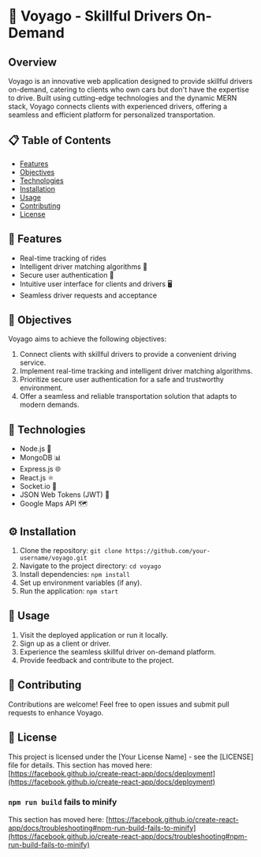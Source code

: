 # 🚗 Voyago - Skillful Drivers On-Demand

## Overview

Voyago is an innovative web application designed to provide skillful drivers on-demand, catering to clients who own cars but don't have the expertise to drive. Built using cutting-edge technologies and the dynamic MERN stack, Voyago connects clients with experienced drivers, offering a seamless and efficient platform for personalized transportation.

## 📋 Table of Contents

- [Features](#-features)
- [Objectives](#-objectives)
- [Technologies](#-technologies)
- [Installation](#-installation)
- [Usage](#-usage)
- [Contributing](#-contributing)
- [License](#-license)

## 🚀 Features

- Real-time tracking of rides
- Intelligent driver matching algorithms 🚀
- Secure user authentication 🔐
- Intuitive user interface for clients and drivers 🖥️
- Seamless driver requests and acceptance 

## 🎯 Objectives

Voyago aims to achieve the following objectives:

1. Connect clients with skillful drivers to provide a convenient driving service.
2. Implement real-time tracking and intelligent driver matching algorithms.
3. Prioritize secure user authentication for a safe and trustworthy environment.
4. Offer a seamless and reliable transportation solution that adapts to modern demands.

## 🔧 Technologies

- Node.js 🚀
- MongoDB 📊
- Express.js 🌐
- React.js ⚛️
- Socket.io 🔌
- JSON Web Tokens (JWT) 🔑
- Google Maps API 🗺️

## ⚙️ Installation

1. Clone the repository: `git clone https://github.com/your-username/voyago.git`
2. Navigate to the project directory: `cd voyago`
3. Install dependencies: `npm install`
4. Set up environment variables (if any).
5. Run the application: `npm start`

## 🌟 Usage

1. Visit the deployed application or run it locally.
2. Sign up as a client or driver.
3. Experience the seamless skillful driver on-demand platform.
4. Provide feedback and contribute to the project.

## 🤝 Contributing

Contributions are welcome! Feel free to open issues and submit pull requests to enhance Voyago.

## 📄 License

This project is licensed under the [Your License Name] - see the [LICENSE] file for details.
This section has moved here: [https://facebook.github.io/create-react-app/docs/deployment](https://facebook.github.io/create-react-app/docs/deployment)

### `npm run build` fails to minify

This section has moved here: [https://facebook.github.io/create-react-app/docs/troubleshooting#npm-run-build-fails-to-minify](https://facebook.github.io/create-react-app/docs/troubleshooting#npm-run-build-fails-to-minify)
